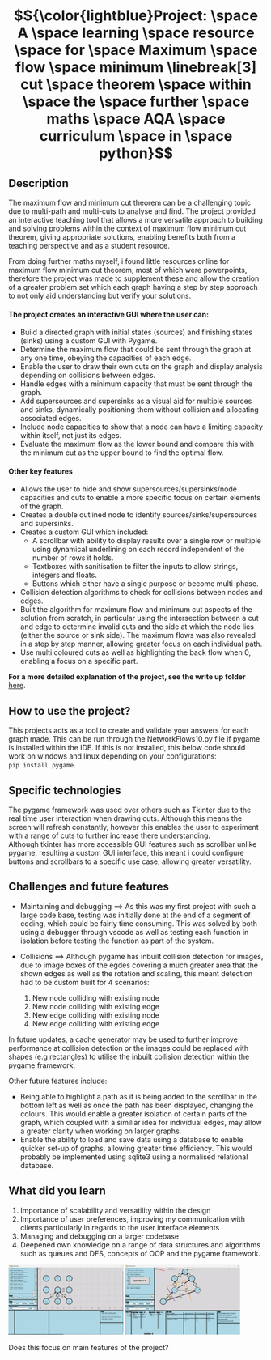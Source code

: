 # $${\color{lightblue}Project: \space A \space learning \space resource \space for \space Maximum \space flow \space minimum \linebreak[3] cut \space theorem \space within \space the \space further \space maths \space AQA \space curriculum \space in \space python}$$

## Description 
The maximum flow and minimum cut theorem can be a challenging topic due to multi-path and multi-cuts to analyse and find. The project provided an interactive teaching tool that allows a more versatile approach to building and solving problems within the context of maximum flow minimum cut theorem, giving appropriate solutions, enabling benefits both from a teaching perspective and as a student resource.

From doing further maths myself, i found little resources online for maximum flow minimum cut theorem, most of which were powerpoints, therefore the project was made to supplement these and allow the creation of a greater problem set which each graph having a step by step approach to not only aid understanding but verify your solutions. 

#### The project creates an interactive GUI where the user can:  

- Build a directed graph with initial states (sources) and finishing states (sinks) using a custom GUI with Pygame.  
- Determine the maximum flow that could be sent through the graph at any one time, obeying the capacities of each edge. 
- Enable the user to draw their own cuts on the graph and display analysis depending on collisions between edges.  
- Handle edges with a minimum capacity that must be sent through the graph.  
- Add supersources and supersinks as a visual aid for multiple sources and sinks, dynamically positioning them without collision and allocating associated edges.  
- Include node capacities to show that a node can have a limiting capacity within itself, not just its edges.  
- Evaluate the maximum flow as the lower bound and compare this with the minimum cut as the upper bound to find the optimal flow.  

#### Other key features  
 
- Allows the user to hide and show supersources/supersinks/node capacities and cuts to enable a more specific focus on certain elements of the graph.  
- Creates a double outlined node to identify sources/sinks/supersources and supersinks.  
- Creates a custom GUI which included:
    - A scrollbar with ability to display results over a single row or multiple using dynamical underlining on each record independent of the number of rows it holds.
    - Textboxes with sanitisation to filter the inputs to allow strings, integers and floats.
    - Buttons which either have a single purpose or become multi-phase.  
- Collision detection algorithms to check for collisions between nodes and edges.  
- Built the algorithm for maximum flow and minimum cut aspects of the solution from scratch, in particular using the intersection between a cut and edge to determine invalid cuts and the side at which the node lies (either the source or sink side). The maximum flows was also revealed in a step by step manner, allowing greater focus on each individual path. 
- Use multi coloured cuts as well as highlighting the back flow when 0, enabling a focus on a specific part.  

**For a more detailed explanation of the project, see the write up folder** [here](/NEA%20A-level/Write%20up).

## How to use the project? 
This projects acts as a tool to create and validate your answers for each graph made. This can be run through the NetworkFlows10.py file if pygame is installed within the IDE.
If this is not installed, this below code should work on windows and linux depending on your configurations:  
`pip install pygame`.

## Specific technologies

The pygame framework was used over others such as Tkinter due to the real time user interaction when drawing cuts. Although this means the screen will refresh constantly, however this enables the user to experiment with a range of cuts to further increase there understanding.  
Although tkinter has more accessible GUI features such as scrollbar unlike pygame, resulting a custom GUI interface, this meant i could configure buttons and scrollbars to a specific use case, allowing greater versatility.

## Challenges and future features

- Maintaining and debugging ==> As this was my first project with such a large code base, testing was initially done at the end of a segment of coding, which could be fairly time consuming. This was solved by both using a debugger through vscode as well as testing each function in isolation before testing the function as part of the system. 

- Collisions ==> Although pygame has inbuilt collision detection for images, due to image boxes of the egdes covering a much greater area that the shown edges as well as the rotation and scaling, this meant detection had to be custom built for 4 scenarios:
    1. New node colliding with existing node
    2. New node colliding with existing edge
    3. New edge colliding with existing node
    4. New edge colliding with existing edge  

In future updates, a cache generator may be used to further improve performance at collision detection or the images could be replaced with shapes (e.g rectangles) to utilise the inbuilt collision detection within the pygame framework.

Other future features include:  
- Being able to highlight a path as it is being added to the scrollbar in the bottom left as well as once the path has been displayed, changing the colours. This would enable a greater isolation of certain parts of the graph, which coupled with a similiar idea for individual edges, may allow a greater clarity when working on larger graphs.
- Enable the ability to load and save data using a database to enable quicker set-up of graphs, allowing greater time efficiency. This would probably be implemented using sqlite3 using a normalised relational database.

## What did you learn

1. Importance of scalability and versatility within the design
2. Importance of user preferences, improving my communication with clients particularly in regards to the user interface elements
3. Managing and debugging on a larger codebase
4. Deepened own knowledge on a range of data structures and algorithms such as queues and DFS, concepts of OOP and the pygame framework. 

<img src="Program-GraphBuilding.png" alt="An image showing the graph being built" style="width:45%; height:auto;">  <img src="Program-Full.png" alt="n image showing the maximum flows and minimum cuts" style="width:45%; height:auto;" class="center">

Does this focus on main features of the project?